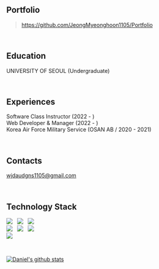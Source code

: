 ## Portfolio
> https://github.com/JeongMyeonghoon1105/Portfolio

<br/>

## Education
UNIVERSITY OF SEOUL (Undergraduate)

<br/>

## Experiences
Software Class Instructor (2022 - )   
Web Developer & Manager (2022 - )   
Korea Air Force Military Service (OSAN AB / 2020 - 2021)   

<br/>

## Contacts
wjdaudgns1105@gmail.com

<br/>

## Technology Stack
<img src="https://img.shields.io/badge/javascript-F7DF1E?style=for-the-badge&logo=javascript&logoColor=black">&nbsp;&nbsp;&nbsp;<img src="https://img.shields.io/badge/html-E34F26?style=for-the-badge&logo=html5&logoColor=white">&nbsp;&nbsp;&nbsp;<img src="https://img.shields.io/badge/css-1572B6?style=for-the-badge&logo=css3&logoColor=white">   
<img src="https://img.shields.io/badge/react-61DAFB?style=for-the-badge&logo=react&logoColor=black">&nbsp;&nbsp;&nbsp;<img src="https://img.shields.io/badge/Node.js-68A063?style=for-the-badge&logo=Node.js&logoColor=white">&nbsp;&nbsp;&nbsp;<img src="https://img.shields.io/badge/python-232F3E?style=for-the-badge&logo=python&logoColor=white">   
<img src="https://img.shields.io/badge/github-181717?style=for-the-badge&logo=github&logoColor=white">

<br/>

[![Daniel's github stats](https://github-readme-stats.vercel.app/api?username=JeongMyeonghoon1105)](https://github.com/JeongMyeonghoon1105/github-readme-stats)

<br/>

<!--
**JeongMyeonghoon1105/JeongMyeonghoon1105** is a ✨ _special_ ✨ repository because its `README.md` (this file) appears on your GitHub profile.

Here are some ideas to get you started:

- 🔭 I’m currently working on ...
- 🌱 I’m currently learning ...
- 👯 I’m looking to collaborate on ...
- 🤔 I’m looking for help with ...
- 💬 Ask me about ...
- 📫 How to reach me: ...
- 😄 Pronouns: ...
- ⚡ Fun fact: ...
-->
